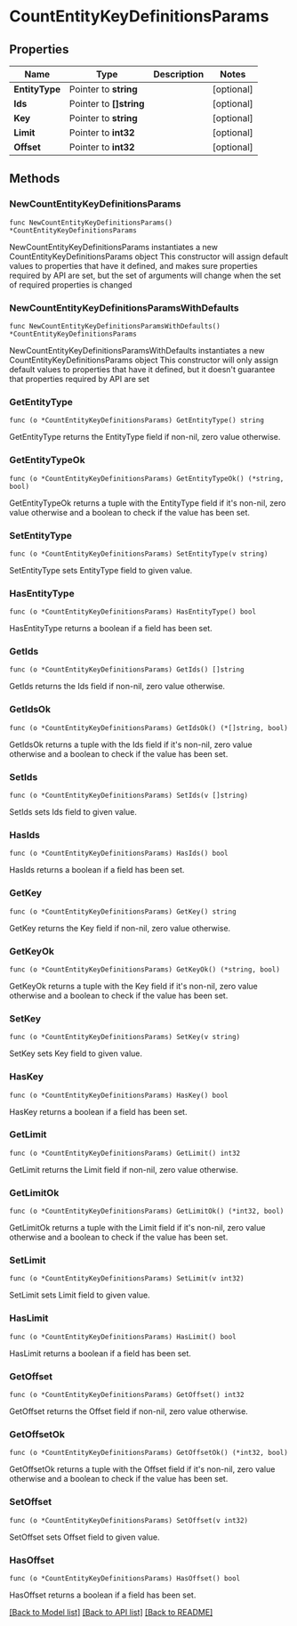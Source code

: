 # CountEntityKeyDefinitionsParams

## Properties

Name | Type | Description | Notes
------------ | ------------- | ------------- | -------------
**EntityType** | Pointer to **string** |  | [optional] 
**Ids** | Pointer to **[]string** |  | [optional] 
**Key** | Pointer to **string** |  | [optional] 
**Limit** | Pointer to **int32** |  | [optional] 
**Offset** | Pointer to **int32** |  | [optional] 

## Methods

### NewCountEntityKeyDefinitionsParams

`func NewCountEntityKeyDefinitionsParams() *CountEntityKeyDefinitionsParams`

NewCountEntityKeyDefinitionsParams instantiates a new CountEntityKeyDefinitionsParams object
This constructor will assign default values to properties that have it defined,
and makes sure properties required by API are set, but the set of arguments
will change when the set of required properties is changed

### NewCountEntityKeyDefinitionsParamsWithDefaults

`func NewCountEntityKeyDefinitionsParamsWithDefaults() *CountEntityKeyDefinitionsParams`

NewCountEntityKeyDefinitionsParamsWithDefaults instantiates a new CountEntityKeyDefinitionsParams object
This constructor will only assign default values to properties that have it defined,
but it doesn't guarantee that properties required by API are set

### GetEntityType

`func (o *CountEntityKeyDefinitionsParams) GetEntityType() string`

GetEntityType returns the EntityType field if non-nil, zero value otherwise.

### GetEntityTypeOk

`func (o *CountEntityKeyDefinitionsParams) GetEntityTypeOk() (*string, bool)`

GetEntityTypeOk returns a tuple with the EntityType field if it's non-nil, zero value otherwise
and a boolean to check if the value has been set.

### SetEntityType

`func (o *CountEntityKeyDefinitionsParams) SetEntityType(v string)`

SetEntityType sets EntityType field to given value.

### HasEntityType

`func (o *CountEntityKeyDefinitionsParams) HasEntityType() bool`

HasEntityType returns a boolean if a field has been set.

### GetIds

`func (o *CountEntityKeyDefinitionsParams) GetIds() []string`

GetIds returns the Ids field if non-nil, zero value otherwise.

### GetIdsOk

`func (o *CountEntityKeyDefinitionsParams) GetIdsOk() (*[]string, bool)`

GetIdsOk returns a tuple with the Ids field if it's non-nil, zero value otherwise
and a boolean to check if the value has been set.

### SetIds

`func (o *CountEntityKeyDefinitionsParams) SetIds(v []string)`

SetIds sets Ids field to given value.

### HasIds

`func (o *CountEntityKeyDefinitionsParams) HasIds() bool`

HasIds returns a boolean if a field has been set.

### GetKey

`func (o *CountEntityKeyDefinitionsParams) GetKey() string`

GetKey returns the Key field if non-nil, zero value otherwise.

### GetKeyOk

`func (o *CountEntityKeyDefinitionsParams) GetKeyOk() (*string, bool)`

GetKeyOk returns a tuple with the Key field if it's non-nil, zero value otherwise
and a boolean to check if the value has been set.

### SetKey

`func (o *CountEntityKeyDefinitionsParams) SetKey(v string)`

SetKey sets Key field to given value.

### HasKey

`func (o *CountEntityKeyDefinitionsParams) HasKey() bool`

HasKey returns a boolean if a field has been set.

### GetLimit

`func (o *CountEntityKeyDefinitionsParams) GetLimit() int32`

GetLimit returns the Limit field if non-nil, zero value otherwise.

### GetLimitOk

`func (o *CountEntityKeyDefinitionsParams) GetLimitOk() (*int32, bool)`

GetLimitOk returns a tuple with the Limit field if it's non-nil, zero value otherwise
and a boolean to check if the value has been set.

### SetLimit

`func (o *CountEntityKeyDefinitionsParams) SetLimit(v int32)`

SetLimit sets Limit field to given value.

### HasLimit

`func (o *CountEntityKeyDefinitionsParams) HasLimit() bool`

HasLimit returns a boolean if a field has been set.

### GetOffset

`func (o *CountEntityKeyDefinitionsParams) GetOffset() int32`

GetOffset returns the Offset field if non-nil, zero value otherwise.

### GetOffsetOk

`func (o *CountEntityKeyDefinitionsParams) GetOffsetOk() (*int32, bool)`

GetOffsetOk returns a tuple with the Offset field if it's non-nil, zero value otherwise
and a boolean to check if the value has been set.

### SetOffset

`func (o *CountEntityKeyDefinitionsParams) SetOffset(v int32)`

SetOffset sets Offset field to given value.

### HasOffset

`func (o *CountEntityKeyDefinitionsParams) HasOffset() bool`

HasOffset returns a boolean if a field has been set.


[[Back to Model list]](../README.md#documentation-for-models) [[Back to API list]](../README.md#documentation-for-api-endpoints) [[Back to README]](../README.md)


